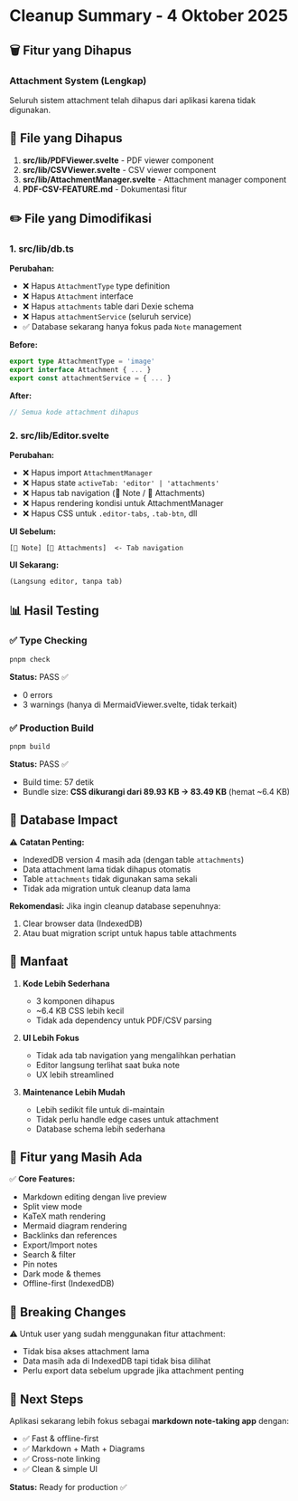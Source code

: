 # Cleanup Summary - 4 Oktober 2025

## 🗑️ Fitur yang Dihapus

### Attachment System (Lengkap)
Seluruh sistem attachment telah dihapus dari aplikasi karena tidak digunakan.

## 📁 File yang Dihapus

1. **src/lib/PDFViewer.svelte** - PDF viewer component
2. **src/lib/CSVViewer.svelte** - CSV viewer component  
3. **src/lib/AttachmentManager.svelte** - Attachment manager component
4. **PDF-CSV-FEATURE.md** - Dokumentasi fitur

## ✏️ File yang Dimodifikasi

### 1. src/lib/db.ts
**Perubahan:**
- ❌ Hapus `AttachmentType` type definition
- ❌ Hapus `Attachment` interface
- ❌ Hapus `attachments` table dari Dexie schema
- ❌ Hapus `attachmentService` (seluruh service)
- ✅ Database sekarang hanya fokus pada `Note` management

**Before:**
```typescript
export type AttachmentType = 'image'
export interface Attachment { ... }
export const attachmentService = { ... }
```

**After:**
```typescript
// Semua kode attachment dihapus
```

### 2. src/lib/Editor.svelte
**Perubahan:**
- ❌ Hapus import `AttachmentManager`
- ❌ Hapus state `activeTab: 'editor' | 'attachments'`
- ❌ Hapus tab navigation (📝 Note / 📎 Attachments)
- ❌ Hapus rendering kondisi untuk AttachmentManager
- ❌ Hapus CSS untuk `.editor-tabs`, `.tab-btn`, dll

**UI Sebelum:**
```
[📝 Note] [📎 Attachments]  <- Tab navigation
```

**UI Sekarang:**
```
(Langsung editor, tanpa tab)
```

## 📊 Hasil Testing

### ✅ Type Checking
```bash
pnpm check
```
**Status:** PASS ✅
- 0 errors
- 3 warnings (hanya di MermaidViewer.svelte, tidak terkait)

### ✅ Production Build
```bash
pnpm build
```
**Status:** PASS ✅
- Build time: 57 detik
- Bundle size: **CSS dikurangi dari 89.93 KB → 83.49 KB** (hemat ~6.4 KB)

## 💾 Database Impact

⚠️ **Catatan Penting:**
- IndexedDB version 4 masih ada (dengan table `attachments`)
- Data attachment lama tidak dihapus otomatis
- Table `attachments` tidak digunakan sama sekali
- Tidak ada migration untuk cleanup data lama

**Rekomendasi:** Jika ingin cleanup database sepenuhnya:
1. Clear browser data (IndexedDB)
2. Atau buat migration script untuk hapus table attachments

## 🎯 Manfaat

1. **Kode Lebih Sederhana**
   - 3 komponen dihapus
   - ~6.4 KB CSS lebih kecil
   - Tidak ada dependency untuk PDF/CSV parsing

2. **UI Lebih Fokus**
   - Tidak ada tab navigation yang mengalihkan perhatian
   - Editor langsung terlihat saat buka note
   - UX lebih streamlined

3. **Maintenance Lebih Mudah**
   - Lebih sedikit file untuk di-maintain
   - Tidak perlu handle edge cases untuk attachment
   - Database schema lebih sederhana

## 🔄 Fitur yang Masih Ada

✅ **Core Features:**
- Markdown editing dengan live preview
- Split view mode
- KaTeX math rendering
- Mermaid diagram rendering
- Backlinks dan references
- Export/Import notes
- Search & filter
- Pin notes
- Dark mode & themes
- Offline-first (IndexedDB)

## 📝 Breaking Changes

⚠️ Untuk user yang sudah menggunakan fitur attachment:
- Tidak bisa akses attachment lama
- Data masih ada di IndexedDB tapi tidak bisa dilihat
- Perlu export data sebelum upgrade jika attachment penting

## 🚀 Next Steps

Aplikasi sekarang lebih fokus sebagai **markdown note-taking app** dengan:
- ✅ Fast & offline-first
- ✅ Markdown + Math + Diagrams
- ✅ Cross-note linking
- ✅ Clean & simple UI

**Status:** Ready for production ✅
